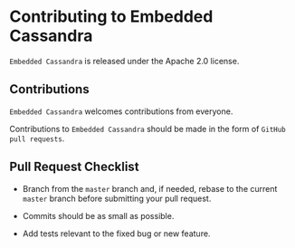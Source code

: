 # Contributing to Embedded Cassandra

`Embedded Cassandra` is released under the Apache 2.0 license.

## Contributions

`Embedded Cassandra` welcomes contributions from everyone.

Contributions to `Embedded Cassandra` should be made in the form of `GitHub pull requests`. 

## Pull Request Checklist

- Branch from the `master` branch and, if needed, rebase to the current `master` branch before submitting your pull request.

- Commits should be as small as possible.

- Add tests relevant to the fixed bug or new feature.  
